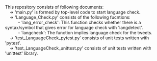 This repository consists of following documents:<br>
&emsp;-> 'main.py' is formed by top-level code to start language check.<br>
&emsp;-> 'Language_Check.py' consists of the following fucntions:<br>
  &emsp;&emsp;&emsp;- 'lang_error_check': This function checks whether there is a syntax/symbol that gives error for language check with 'langdetect'.<br>
  &emsp;&emsp;&emsp;- 'langcheck': The function implies language check for the tweets.<br>
&emsp;-> 'test_LanguageCheck_pytest.py' consists of unit tests written with 'pytest'.<br>
&emsp;-> 'test_LanguageCheck_unittest.py' consists of unit tests written with 'unittest' library.<br>
